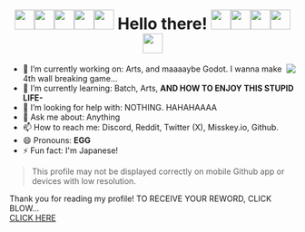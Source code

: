 <div align="center">
<!-- HEY WAIT NO NO NO NO NO NO DON'T LOOK AT THIS PLEASE I'M BEGGING YOU PLEASE PLEASE PLEASE 😭😭😭-->
  
# <img src="https://github.com/tamago1908/Cursor-Changer.bat/assets/134849551/45b1830c-344f-42e6-afc1-d9be438ebf8b" width="35px"><img src="https://github.com/tamago1908/Cursor-Changer.bat/assets/134849551/45b1830c-344f-42e6-afc1-d9be438ebf8b" width="35px"><img src="https://github.com/tamago1908/Cursor-Changer.bat/assets/134849551/45b1830c-344f-42e6-afc1-d9be438ebf8b" width="35px"><img src="https://github.com/tamago1908/Cursor-Changer.bat/assets/134849551/45b1830c-344f-42e6-afc1-d9be438ebf8b" width="35px"><img src="https://github.com/tamago1908/Cursor-Changer.bat/assets/134849551/45b1830c-344f-42e6-afc1-d9be438ebf8b" width="35px"> Hello there! <img src="https://github.com/tamago1908/Cursor-Changer.bat/assets/134849551/45b1830c-344f-42e6-afc1-d9be438ebf8b" width="35px"><img src="https://github.com/tamago1908/Cursor-Changer.bat/assets/134849551/45b1830c-344f-42e6-afc1-d9be438ebf8b" width="35px"><img src="https://github.com/tamago1908/Cursor-Changer.bat/assets/134849551/45b1830c-344f-42e6-afc1-d9be438ebf8b" width="35px"><img src="https://github.com/tamago1908/Cursor-Changer.bat/assets/134849551/45b1830c-344f-42e6-afc1-d9be438ebf8b" width="35px"><img src="https://github.com/tamago1908/Cursor-Changer.bat/assets/134849551/45b1830c-344f-42e6-afc1-d9be438ebf8b" width="35px">
</div>

<img align="right" src="https://github-readme-stats.vercel.app/api/top-langs/?username=tamago1908&layout=compact&count_private=true&langs_count=8&hide_border=true&theme=dark">

- 🔭 I’m currently working on: Arts, and maaaaybe Godot. I wanna make 4th wall breaking game...  
- 🌱 I’m currently learning: Batch, Arts, **AND HOW TO ENJOY THIS STUPID LIFE-**
- 🤔 I’m looking for help with: NOTHING. HAHAHAAAA
- 💬 Ask me about: Anything
- 📫 How to reach me: Discord, Reddit, Twitter (X), Misskey.io, Github.
- 😄 Pronouns: **EGG**
- ⚡ Fun fact: I'm Japanese!

> This profile may not be displayed correctly on mobile Github app or devices with low resolution.

Thank you for reading my profile! TO RECEIVE YOUR REWORD, CLICK BLOW...  
[CLICK HERE](https://www.youtube.com/watch?v=dQw4w9WgXcQ)  
<!-- I LOVE RICKROLLING PEOPLE 😈-->
